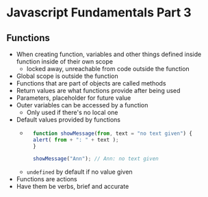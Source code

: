 # Javascript Fundamentals Part 3

## Functions
* When creating function, variables and other things defined inside function inside of their own scope
    * locked away, unreachable from code outside the function
* Global scope is outside the function
* Functions that are part of objects are called methods
* Return values are what functions provide after being used
* Parameters, placeholder for future value
* Outer variables can be accessed by a function
    * Only used if there's no local one
* Default values provided by functions
    * ```javascript
        function showMessage(from, text = "no text given") {
        alert( from + ": " + text );
        }

        showMessage("Ann"); // Ann: no text given

      ```
    * `undefined` by default if no value given
* Functions are actions
* Have them be verbs, brief and accurate
